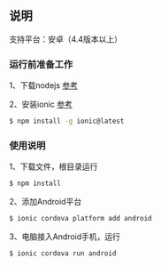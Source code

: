 

## 说明

支持平台：安卓（4.4版本以上）

### 运行前准备工作
1、下载nodejs [参考](https://nodejs.org/en/)

2、安装ionic [参考](https://ionicframework.com/)

```bash
$ npm install -g ionic@latest
```

### 使用说明

1、下载文件，根目录运行

```bash
$ npm install
```

2、添加Android平台

```bash
$ ionic cordova platform add android
```

3、电脑接入Android手机，运行

```bash
$ ionic cordova run android
```

